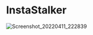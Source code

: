 # InstaStalker

![Screenshot_20220411_222839](https://user-images.githubusercontent.com/36286877/162791937-2682d367-418a-402e-8d0d-64d09d55b9e2.png)


